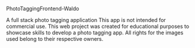PhotoTaggingFrontend-Waldo 

A full stack photo tagging application
This app is not intended for commercial use. This web project was created for educational purposes to showcase skills to develop a photo tagging app. All rights for the images used belong to their respective owners.

